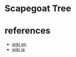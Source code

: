 # Scapegoat Tree



# references
- [wiki en](https://en.wikipedia.org/wiki/Scapegoat_tree)
- [wiki ja](https://ja.wikipedia.org/wiki/%E3%82%B9%E3%82%B1%E3%83%BC%E3%83%97%E3%82%B4%E3%83%BC%E3%83%88%E6%9C%A8)